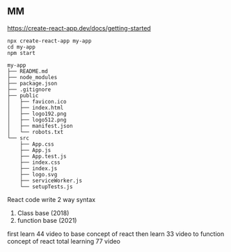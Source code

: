 MM
---

https://create-react-app.dev/docs/getting-started

```text
npx create-react-app my-app
cd my-app
npm start
```
```text
my-app
├── README.md
├── node_modules
├── package.json
├── .gitignore
├── public
│   ├── favicon.ico
│   ├── index.html
│   ├── logo192.png
│   ├── logo512.png
│   ├── manifest.json
│   └── robots.txt
└── src
    ├── App.css
    ├── App.js
    ├── App.test.js
    ├── index.css
    ├── index.js
    ├── logo.svg
    ├── serviceWorker.js
    └── setupTests.js
```


React code write 2 way syntax
1. Class base (2018)
2. function base (2021)

first learn 44 video to base concept of react
then learn 33 video to function concept of react
total learning 77 video 